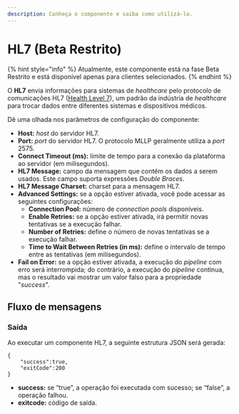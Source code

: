 ```yaml
---
description: Conheça o componente e saiba como utilizá-lo.
---
```


# HL7 (Beta Restrito)

{% hint style="info" %}
Atualmente, este componente está na fase Beta Restrito e está disponível apenas para clientes selecionados.
{% endhint %}

O **HL7** envia informações para sistemas de _healthcare_ pelo protocolo de comunicações HL7 ([Health Level 7](https://info.hl7.org/orientation-station)), um padrão da indústria de _healthcare_ para trocar dados entre diferentes sistemas e dispositivos médicos.

Dê uma olhada nos parâmetros de configuração do componente:

* **Host:** _host_ do servidor HL7.
* **Port:** _port_ do servidor HL7. O protocolo MLLP geralmente utiliza a _port_ 2575.
* **Connect Timeout (ms):** limite de tempo para a conexão da plataforma ao servidor (em milisegundos).
* **HL7 Message:** campo da mensagem que contém os dados a serem usados. Este campo suporta expressões _Double Braces_.
* **HL7 Message Charset:** charset para a mensagem HL7.
* **Advanced Settings:** se a opção estiver ativada, você pode acessar as seguintes configurações:
  * **Connection Pool:** número de _connection pools_ disponíveis.
  * **Enable Retries:** se a opção estiver ativada, irá permitir novas tentativas se a execução falhar.
  * **Number of Retries:** define o número de novas tentativas se a execução falhar.
  * **Time to Wait Between Retries (in ms):** define o intervalo de tempo entre as tentativas (em milisegundos).
* **Fail on Error:** se a opção estiver ativada, a execução do _pipeline_ com erro será interrompida; do contrário, a execução do _pipeline_ continua, mas o resultado vai mostrar um valor falso para a propriedade "_success_".

## Fluxo de mensagens

### Saída

Ao executar um componente HL7, a seguinte estrutura JSON será gerada:

```
{
	"success":true,
	"exitCode":200
}

```

* **success:** se “true”, a operação foi executada com sucesso; se “false”, a operação falhou.
* **exitcode:** código de saída.

